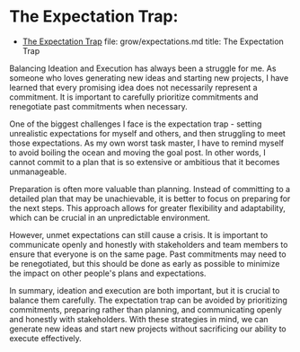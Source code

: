 # The Expectation Trap: 

* [The Expectation Trap](/expectations/)
file: grow/expectations.md
title: The Expectation Trap


Balancing Ideation and Execution has always been a struggle for me. As someone who loves generating new ideas and starting new projects, I have learned that every promising idea does not necessarily represent a commitment. It is important to carefully prioritize commitments and renegotiate past commitments when necessary.

One of the biggest challenges I face is the expectation trap - setting unrealistic expectations for myself and others, and then struggling to meet those expectations. As my own worst task master, I have to remind myself to avoid boiling the ocean and moving the goal post. In other words, I cannot commit to a plan that is so extensive or ambitious that it becomes unmanageable.

Preparation is often more valuable than planning. Instead of committing to a detailed plan that may be unachievable, it is better to focus on preparing for the next steps. This approach allows for greater flexibility and adaptability, which can be crucial in an unpredictable environment.

However, unmet expectations can still cause a crisis. It is important to communicate openly and honestly with stakeholders and team members to ensure that everyone is on the same page. Past commitments may need to be renegotiated, but this should be done as early as possible to minimize the impact on other people's plans and expectations.

In summary, ideation and execution are both important, but it is crucial to balance them carefully. The expectation trap can be avoided by prioritizing commitments, preparing rather than planning, and communicating openly and honestly with stakeholders. With these strategies in mind, we can generate new ideas and start new projects without sacrificing our ability to execute effectively.